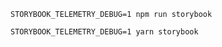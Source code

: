 ```shell renderer="common" language="js" packageManager="npm"
STORYBOOK_TELEMETRY_DEBUG=1 npm run storybook
```

```shell renderer="common" language="js" packageManager="yarn"
STORYBOOK_TELEMETRY_DEBUG=1 yarn storybook
```

